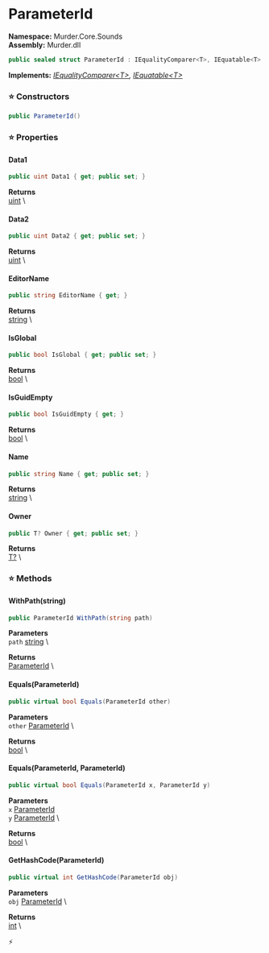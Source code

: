 # ParameterId

**Namespace:** Murder.Core.Sounds \
**Assembly:** Murder.dll

```csharp
public sealed struct ParameterId : IEqualityComparer<T>, IEquatable<T>
```

**Implements:** _[IEqualityComparer\<T\>](https://learn.microsoft.com/en-us/dotnet/api/System.Collections.Generic.IEqualityComparer-1?view=net-7.0), [IEquatable\<T\>](https://learn.microsoft.com/en-us/dotnet/api/System.IEquatable-1?view=net-7.0)_

### ⭐ Constructors
```csharp
public ParameterId()
```

### ⭐ Properties
#### Data1
```csharp
public uint Data1 { get; public set; }
```

**Returns** \
[uint](https://learn.microsoft.com/en-us/dotnet/api/System.UInt32?view=net-7.0) \
#### Data2
```csharp
public uint Data2 { get; public set; }
```

**Returns** \
[uint](https://learn.microsoft.com/en-us/dotnet/api/System.UInt32?view=net-7.0) \
#### EditorName
```csharp
public string EditorName { get; }
```

**Returns** \
[string](https://learn.microsoft.com/en-us/dotnet/api/System.String?view=net-7.0) \
#### IsGlobal
```csharp
public bool IsGlobal { get; public set; }
```

**Returns** \
[bool](https://learn.microsoft.com/en-us/dotnet/api/System.Boolean?view=net-7.0) \
#### IsGuidEmpty
```csharp
public bool IsGuidEmpty { get; }
```

**Returns** \
[bool](https://learn.microsoft.com/en-us/dotnet/api/System.Boolean?view=net-7.0) \
#### Name
```csharp
public string Name { get; public set; }
```

**Returns** \
[string](https://learn.microsoft.com/en-us/dotnet/api/System.String?view=net-7.0) \
#### Owner
```csharp
public T? Owner { get; public set; }
```

**Returns** \
[T?](https://learn.microsoft.com/en-us/dotnet/api/System.Nullable-1?view=net-7.0) \
### ⭐ Methods
#### WithPath(string)
```csharp
public ParameterId WithPath(string path)
```

**Parameters** \
`path` [string](https://learn.microsoft.com/en-us/dotnet/api/System.String?view=net-7.0) \

**Returns** \
[ParameterId](../..//Murder/Core/Sounds/ParameterId.html) \

#### Equals(ParameterId)
```csharp
public virtual bool Equals(ParameterId other)
```

**Parameters** \
`other` [ParameterId](../..//Murder/Core/Sounds/ParameterId.html) \

**Returns** \
[bool](https://learn.microsoft.com/en-us/dotnet/api/System.Boolean?view=net-7.0) \

#### Equals(ParameterId, ParameterId)
```csharp
public virtual bool Equals(ParameterId x, ParameterId y)
```

**Parameters** \
`x` [ParameterId](../..//Murder/Core/Sounds/ParameterId.html) \
`y` [ParameterId](../..//Murder/Core/Sounds/ParameterId.html) \

**Returns** \
[bool](https://learn.microsoft.com/en-us/dotnet/api/System.Boolean?view=net-7.0) \

#### GetHashCode(ParameterId)
```csharp
public virtual int GetHashCode(ParameterId obj)
```

**Parameters** \
`obj` [ParameterId](../..//Murder/Core/Sounds/ParameterId.html) \

**Returns** \
[int](https://learn.microsoft.com/en-us/dotnet/api/System.Int32?view=net-7.0) \



⚡